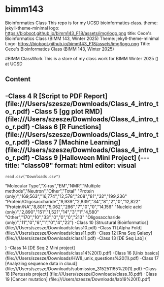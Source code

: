 # bimm143

Bioinformatics Class This repo is for my UCSD bioinformatics class.
theme: jekyll-theme-minimal 
logo: https://bioboot.github.io/bimm143_F18/assets/img/logo.png
title: Cece's Bioinformatics Class (BIMM 143, Winter 2025)
Theme: jekyll-theme-minimal 
Logo: https://bioboot.github.io/bimm143_F18/assets/img/logo.png
Title: Cece's Bioinformatics Class (BIMM 143, Winter 2025)

#BIMM ClassWork 
This is a store of my class work for BIMM Winter 2025 () at UCSD 

## Content 
-Class 4 R [Script to PDF Report] (file:///Users/szesze/Downloads/Class_4_intro_to_r.pdf)
-Class 5 [gg plot RMD] (file:///Users/szesze/Downloads/Class_4_intro_to_r.pdf)
-Class 6 [R Functions] (file:///Users/szesze/Downloads/Class_4_intro_to_r.pdf)
-Class 7 [Machine Learning] (file:///Users/szesze/Downloads/Class_4_intro_to_r.pdf)
-Class 9 [Halloween Mini Project] (---
title: "class09"
format: html
editor: visual
---

```{r}
read.csv("Downloads.csv")
```

"Molecular Type","X-ray","EM","NMR","Multiple methods","Neutron","Other","Total" "Protein (only)","169,563","16,774","12,578","208","81","32","199,236" "Protein/Oligosaccharide","9,939","2,839","34","8","2","0","12,822" "Protein/NA","8,801","5,062","286","7","0","0","14,156" "Nucleic acid (only)","2,890","151","1,521","14","3","1","4,580" "Other","170","10","33","0","0","0","213" "Oligosaccharide (only)","11","0","6","1","0","4","22")
-Class 10 [Structural Bioinformatics] (file:///Users/szesze/Downloads/class10.pdf)
-Class 11 [Alpha Fold] (file:///Users/szesze/Downloads/class11.pdf)
-Class 12 [Rna Seq Galaxy] (file:///Users/szesze/Downloads/class11.pdf)
-Class 13 [DE Seq Lab] (<!DOCTYPE html>
<html xmlns="http://www.w3.org/1999/xhtml" lang="en" xml:lang="en"><head>

<meta charset="utf-8">
<meta name="generator" content="quarto-1.5.57">

<meta name="viewport" content="width=device-width, initial-scale=1.0, user-scalable=yes">)
-Class 14 [DE Seq 2 Mini project] (file:///Users/szesze/Downloads/class14%20(1).pdf)
-Class 16 [Unix basics] (file:///Users/szesze/Downloads/HW8_unix_questions%20(1).pdf)
-Class 17 [Analyzing sequence data in cloud] (file:///Users/szesze/Downloads/submission_315251165%20(1).pdf)
-Class 18 [Pertussis project] (file:///Users/szesze/Downloads/class_18.pdf)
-Class 19 [Cancer mutation] (file:///Users/szesze/Downloads/lab19%20(1).pdf)
